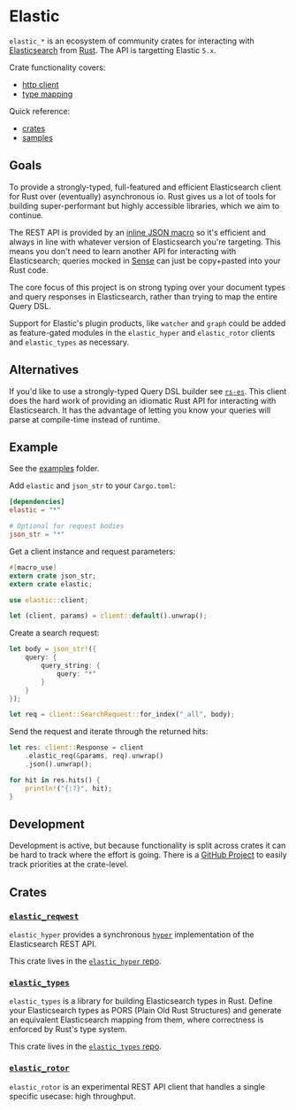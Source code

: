 # Elastic

`elastic_*` is an ecosystem of community crates for interacting with [Elasticsearch](https://github.com/elastic/elasticsearch) from [Rust](https://www.rust-lang.org).
The API is targetting Elastic `5.x`.

Crate functionality covers:

- [http client](#elastic_hyper)
- [type mapping](#elastic_types)

Quick reference:

- [crates](#crates)
- [samples](https://github.com/elastic-rs/elastic-hyper/tree/master/samples)

## Goals

To provide a strongly-typed, full-featured and efficient Elasticsearch client for Rust over (eventually) asynchronous io. Rust gives us a lot of tools for building super-performant but highly accessible libraries, which we aim to continue.

The REST API is provided by an [inline JSON macro](https://github.com/KodrAus/json_str) so it's efficient and always in line with whatever version of Elasticsearch you're targeting. This means you don't need to learn another API for interacting with Elasticsearch; queries mocked in [Sense](https://www.elastic.co/blog/found-sense-a-cool-json-aware-interface-to-elasticsearch) can just be copy+pasted into your Rust code.

The core focus of this project is on strong typing over your document types and query responses in Elasticsearch, rather than trying to map the entire Query DSL.

Support for Elastic's plugin products, like `watcher` and `graph` could be added as feature-gated modules in the `elastic_hyper` and `elastic_rotor` clients and `elastic_types` as necessary.

## Alternatives

If you'd like to use a strongly-typed Query DSL builder see [`rs-es`](https://github.com/benashford/rs-es). This client does the hard work of providing an idiomatic Rust API for interacting with Elasticsearch. It has the advantage of letting you know your queries will parse at compile-time instead of runtime.

## Example

See the [examples](https://github.com/elastic-rs/elastic/tree/master/examples) folder.

Add `elastic` and `json_str` to your `Cargo.toml`:

```toml
[dependencies]
elastic = "*"

# Optional for request bodies
json_str = "*"
```

Get a client instance and request parameters:

```rust
#[macro_use]
extern crate json_str;
extern crate elastic;

use elastic::client;

let (client, params) = client::default().unwrap();
```

Create a search request:

```rust
let body = json_str!({
    query: {
        query_string: {
            query: "*"
        }
    }
});

let req = client::SearchRequest::for_index("_all", body);
```

Send the request and iterate through the returned hits:

```rust
let res: client::Response = client
    .elastic_req(&params, req).unwrap()
    .json().unwrap();

for hit in res.hits() {
    println!("{:?}", hit);
}
```

## Development

Development is active, but because functionality is split across crates it can be hard to track where the effort is going.
There is a [GitHub Project](https://github.com/orgs/elastic-rs/projects/1) to easily track priorities at the crate-level.

## Crates

### [`elastic_reqwest`](https://github.com/elastic-rs/elastic-hyper)

`elastic_hyper` provides a synchronous [`hyper`](https://github.com/hyperium/hyper) implementation of the Elasticsearch REST API.

This crate lives in the [`elastic_hyper` repo](https://github.com/elastic-rs/elastic-hyper).

### [`elastic_types`](https://github.com/elastic-rs/elastic-types)

`elastic_types` is a library for building Elasticsearch types in Rust. Define your Elasticsearch types as PORS (Plain Old Rust Structures) and generate an equivalent Elasticsearch mapping from them, where correctness is enforced by Rust's type system.

This crate lives in the [`elastic_types` repo](https://github.com/elastic-rs/elastic-types).

### [`elastic_rotor`](https://github.com/elastic-rs/elastic-rotor)

`elastic_rotor` is an experimental REST API client that handles a single specific usecase: high throughput.
